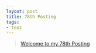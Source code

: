 ```yaml
---
layout: post
title: 78th Posting
tags: 
- text
---
```


> [Welcome to my 78th Posting](https://janghan-kor.tistory.com/428)
